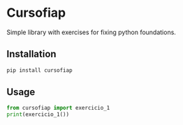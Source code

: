 # Cursofiap
Simple library with exercises for fixing python foundations.
## Installation
```sh
pip install cursofiap
```
## Usage
```python
from cursofiap import exercicio_1
print(exercicio_1())
```
